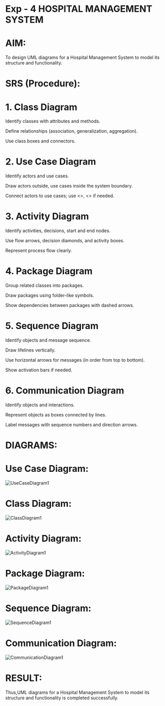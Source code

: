 # Exp - 4 HOSPITAL MANAGEMENT SYSTEM


# AIM:
To design UML diagrams for a Hospital Management System to model its structure and functionality.


# SRS (Procedure):
# 1. Class Diagram
Identify classes with attributes and methods.

Define relationships (association, generalization, aggregation).

Use class boxes and connectors.

# 2. Use Case Diagram
Identify actors and use cases.

Draw actors outside, use cases inside the system boundary.

Connect actors to use cases; use <<include>>, <<extend>> if needed.

# 3. Activity Diagram
Identify activities, decisions, start and end nodes.

Use flow arrows, decision diamonds, and activity boxes.

Represent process flow clearly.

# 4. Package Diagram
Group related classes into packages.

Draw packages using folder-like symbols.

Show dependencies between packages with dashed arrows.

# 5. Sequence Diagram
Identify objects and message sequence.

Draw lifelines vertically.

Use horizontal arrows for messages (in order from top to bottom).

Show activation bars if needed.

# 6. Communication Diagram
Identify objects and interactions.

Represent objects as boxes connected by lines.

Label messages with sequence numbers and direction arrows.



# DIAGRAMS:
# Use Case Diagram:
![UseCaseDiagram1](https://github.com/user-attachments/assets/3314a23d-046f-4a93-8c77-54ae732ed745)

# Class Diagram:
![ClassDiagram1](https://github.com/user-attachments/assets/206b9abc-07d0-4bb1-8fe4-6f5b015c44dd)

# Activity Diagram:
![ActivityDiagram1](https://github.com/user-attachments/assets/4f56ec2d-c5cd-400e-a118-4fc680c7a214)

# Package Diagram:
![PackageDiagram1](https://github.com/user-attachments/assets/fa026e0d-9061-403e-b537-bf1fead26490)

# Sequence Diagram:
![SequenceDiagram1](https://github.com/user-attachments/assets/c2046a8c-6e4b-436f-b0f7-3e878220a7f5)

# Communication Diagram:
![CommunicationDiagram1](https://github.com/user-attachments/assets/c511c5ed-34f9-427f-ad3c-06ac6cf7f33d)

# RESULT:
Thus,UML diagrams for a Hospital Management System to model its structure and functionality is completed successfully.
